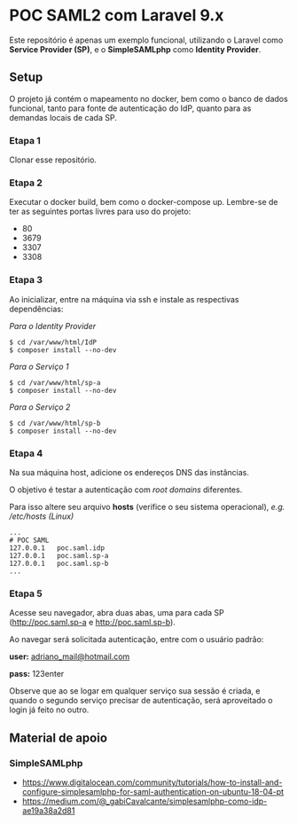 # POC SAML2 com Laravel 9.x

Este repositório é apenas um exemplo funcional, utilizando o Laravel como **Service Provider (SP)**, e o **SimpleSAMLphp** como **Identity Provider**.

## Setup

O projeto já contém o mapeamento no docker, bem como o banco de dados funcional, tanto para fonte de autenticação do IdP, quanto para as demandas locais de cada SP.

### Etapa 1

Clonar esse repositório.

### Etapa 2

Executar o docker build, bem como o docker-compose up. Lembre-se de ter as seguintes portas livres para uso do projeto:

- 80
- 3679
- 3307
- 3308

### Etapa 3

Ao inicializar, entre na máquina via ssh e instale as respectivas dependências:

_Para o Identity Provider_

```shell
$ cd /var/www/html/IdP
$ composer install --no-dev
```

_Para o Serviço 1_

```shell
$ cd /var/www/html/sp-a
$ composer install --no-dev
```

_Para o Serviço 2_

```shell
$ cd /var/www/html/sp-b
$ composer install --no-dev
```

### Etapa 4

Na sua máquina host, adicione os endereços DNS das instâncias.

O objetivo é testar a autenticação com _root domains_ diferentes.

Para isso altere seu arquivo **hosts** (verifice o seu sistema operacional), _e.g. /etc/hosts (Linux)_

```shell
...
# POC SAML
127.0.0.1	poc.saml.idp
127.0.0.1	poc.saml.sp-a
127.0.0.1	poc.saml.sp-b
...
```

### Etapa 5

Acesse seu navegador, abra duas abas, uma para cada SP (http://poc.saml.sp-a e http://poc.saml.sp-b).

Ao navegar será solicitada autenticação, entre com o usuário padrão:

**user:** adriano_mail@hotmail.com

**pass:** 123enter

Observe que ao se logar em qualquer serviço sua sessão é criada, e quando o segundo serviço precisar de autenticação, será aproveitado o login já feito no outro.

## Material de apoio

### SimpleSAMLphp

- https://www.digitalocean.com/community/tutorials/how-to-install-and-configure-simplesamlphp-for-saml-authentication-on-ubuntu-18-04-pt
- https://medium.com/@_gabiCavalcante/simplesamlphp-como-idp-ae19a38a2d81